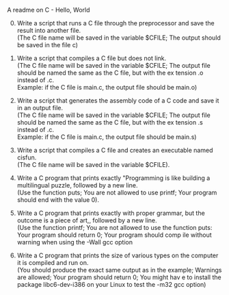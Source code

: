 A readme on C - Hello, World

0. Write a script that runs a C file through the preprocessor and save the result into another file.                          
(The C file name will be saved in the variable $CFILE; The output should be saved in the file c)                              
                                                                                                                              
1. Write a script that compiles a C file but does not link.                                                                   
(The C file name will be saved in the variable $CFILE; The output file should be named the same as the C file, but with the ex
tension .o instead of .c.                                                                                                     
Example: if the C file is main.c, the output file should be main.o)                                                           
                                                                                                                              
2. Write a script that generates the assembly code of a C code and save it in an output file.                                 
(The C file name will be saved in the variable $CFILE; The output file should be named the same as the C file, but with the ex
tension .s instead of .c.                                                                                                     
Example: if the C file is main.c, the output file should be main.s)                                                           
                                                                                                                              
3. Write a script that compiles a C file and creates an executable named cisfun.                                              
(The C file name will be saved in the variable $CFILE).                                                                       
                                                                                                                              
4. Write a C program that prints exactly "Programming is like building a multilingual puzzle, followed by a new line.         
(Use the function puts; You are not allowed to use printf; Your program should end with the value 0).                         
                                                                                                                              
5. Write a C program that prints exactly with proper grammar, but the outcome is a piece of art,, followed by a new line.     
(Use the function printf; You are not allowed to use the function puts: Your program should return 0; Your program should comp
ile without warning when using the -Wall gcc option                                                                           
                                                                                                                              
6. Write a C program that prints the size of various types on the computer it is compiled and run on.                         
(You should produce the exact same output as in the example; Warnings are allowed; Your program should return 0; You might hav
e to install the package libc6-dev-i386 on your Linux to test the -m32 gcc option)
